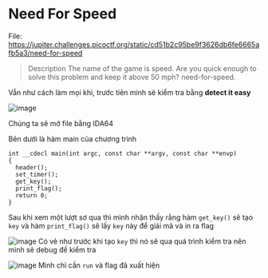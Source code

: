 # Need For Speed

File: https://jupiter.challenges.picoctf.org/static/cd51b2c95be9f3626db6fe6665afb5a3/need-for-speed

>Description
The name of the game is speed. Are you quick enough to solve this problem and keep it above 50 mph? need-for-speed.

Vẫn như cách làm mọi khi, trước tiên mình sẽ kiểm tra bằng **detect it easy**

![image](https://hackmd.io/_uploads/rJvM50kuA.png)

Chúng ta sẽ mở file bằng IDA64 

Bên dưới là hàm main của chương trình
```c=
int __cdecl main(int argc, const char **argv, const char **envp)
{
  header();
  set_timer();
  get_key();
  print_flag();
  return 0;
}
```
Sau khi xem một lượt sơ qua thì mình nhận thấy rằng hàm `get_key()` sẽ tạo `key` và hàm `print_flag()` sẽ lấy `key` này để giải mã và in ra flag

![image](https://hackmd.io/_uploads/HJCqjRkd0.png)
Có vẻ như trước khi tạo `key` thì nó sẽ qua quá trình kiểm tra nên mình sẽ debug để kiểm tra

![image](https://hackmd.io/_uploads/BkGHlyg_R.png)
Mình chỉ cần `run` và flag đã xuất hiện

